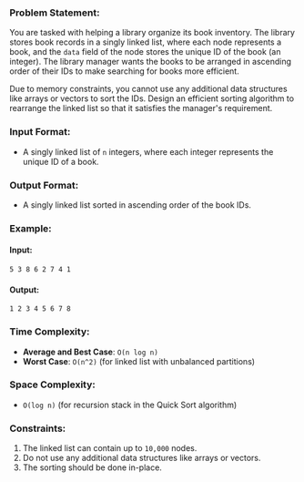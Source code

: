 ### Problem Statement:

You are tasked with helping a library organize its book inventory. The library stores book records in a singly linked list, where each node represents a book, and the `data` field of the node stores the unique ID of the book (an integer). The library manager wants the books to be arranged in ascending order of their IDs to make searching for books more efficient.

Due to memory constraints, you cannot use any additional data structures like arrays or vectors to sort the IDs. Design an efficient sorting algorithm to rearrange the linked list so that it satisfies the manager's requirement.

### Input Format:

- A singly linked list of `n` integers, where each integer represents the unique ID of a book.

### Output Format:

- A singly linked list sorted in ascending order of the book IDs.

### Example:

#### Input:

```
5 3 8 6 2 7 4 1
```

#### Output:

```
1 2 3 4 5 6 7 8
```

### Time Complexity:

- **Average and Best Case**: `O(n log n)`
- **Worst Case**: `O(n^2)` (for linked list with unbalanced partitions)

### Space Complexity:

- `O(log n)` (for recursion stack in the Quick Sort algorithm)

### Constraints:

1. The linked list can contain up to `10,000` nodes.
2. Do not use any additional data structures like arrays or vectors.
3. The sorting should be done in-place.
